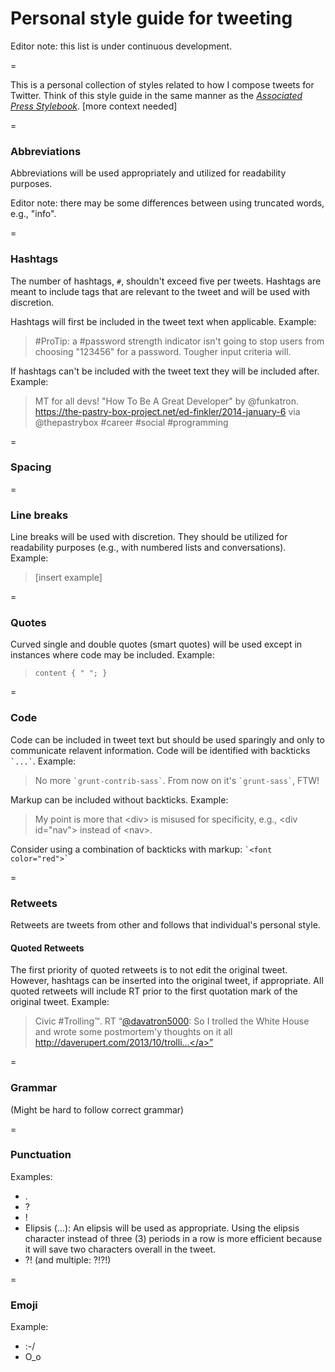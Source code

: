 Personal style guide for tweeting
=================

Editor note: this list is under continuous development.

=

This is a personal collection of styles related to how I compose tweets for Twitter. Think of this style guide in the same manner as the [_Associated Press Stylebook_](http://en.wikipedia.org/wiki/AP_Stylebook). [more context needed]


=

### Abbreviations

Abbreviations will be used appropriately and utilized for readability purposes.

Editor note: there may be some differences between using truncated words, e.g., "info".

=

### Hashtags

The number of hashtags, `#`, shouldn't exceed five per tweets. Hashtags are meant to include tags that are relevant to the tweet and will be used with discretion.

Hashtags will first be included in the tweet text when applicable. Example:

> &#35;ProTip: a &#35;password strength indicator isn't going to stop users from choosing "123456" for a password. Tougher input criteria will.

If hashtags can't be included with the tweet text they will be included after. Example:

> MT for all devs! "How To Be A Great Developer" by @funkatron. https://the-pastry-box-project.net/ed-finkler/2014-january-6 via @thepastrybox &#35;career &#35;social &#35;programming


=

### Spacing


=

### Line breaks

Line breaks will be used with discretion. They should be utilized for readability purposes (e.g., with numbered lists and conversations). Example:

> [insert example]


=

### Quotes

Curved single and double quotes (smart quotes) will be used except in instances where code may be included. Example:
    
> `content { " "; }`

=

### Code

Code can be included in tweet text but should be used sparingly and only to communicate relavent information. Code will be identified with backticks `` `...` ``. Example:


> No more `` `grunt-contrib-sass` ``. From now on it's `` `grunt-sass` ``, FTW!

> 

Markup can be included without backticks. Example:

> My point is more that &lt;div&gt; is misused for specificity, e.g., &lt;div id="nav"&gt; instead of &lt;nav&gt;.

Consider using a combination of backticks with markup: `` `<font color="red">` ``

=

### Retweets

Retweets are tweets from other and follows that individual's personal style.

#### Quoted Retweets

The first priority of quoted retweets is to not edit the original tweet. However, hashtags can be inserted into the original tweet, if appropriate. All quoted retweets will include RT prior to the first quotation mark of the original tweet. Example:

> Civic &#35;Trolling&#8482;. RT “<a href="https://twitter.com/davatron5000">@davatron5000</a>: So I trolled the White House and wrote some postmortem&#39;y thoughts on it all <a href="http://daverupert.com/2013/10/trolling-the-whitehouse/">http://daverupert.com/2013/10/trolli...</a>”


=

### Grammar

(Might be hard to follow correct grammar)

=

### Punctuation

Examples:
    
* .
* ?
* !
* Elipsis (...): An elipsis will be used as appropriate. Using the elipsis character instead of three (3) periods in a row is more efficient because it will save two characters overall in the tweet. 
* ?! (and multiple: ?!?!)
 

=

### Emoji

Example:

* :-/
* O_o
